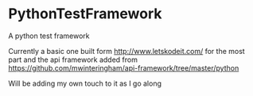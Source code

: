 # PythonTestFramework
A python test framework 

Currently a basic one built form http://www.letskodeit.com/ for the most part and the api framework added from https://github.com/mwinteringham/api-framework/tree/master/python

Will be adding my own touch to it as I go along
